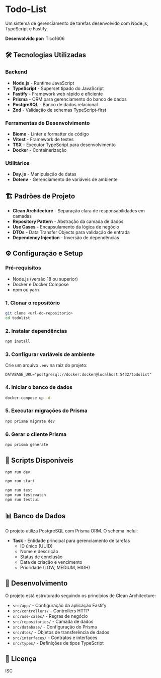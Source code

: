 # Todo-List

Um sistema de gerenciamento de tarefas desenvolvido com Node.js, TypeScript e Fastify.

**Desenvolvido por:** Tico1606

## 🛠️ Tecnologias Utilizadas

### Backend
- **Node.js** - Runtime JavaScript
- **TypeScript** - Superset tipado do JavaScript
- **Fastify** - Framework web rápido e eficiente
- **Prisma** - ORM para gerenciamento do banco de dados
- **PostgreSQL** - Banco de dados relacional
- **Zod** - Validação de schemas TypeScript-first

### Ferramentas de Desenvolvimento
- **Biome** - Linter e formatter de código
- **Vitest** - Framework de testes
- **TSX** - Executor TypeScript para desenvolvimento
- **Docker** - Containerização

### Utilitários
- **Day.js** - Manipulação de datas
- **Dotenv** - Gerenciamento de variáveis de ambiente

## 🏗️ Padrões de Projeto

- **Clean Architecture** - Separação clara de responsabilidades em camadas
- **Repository Pattern** - Abstração da camada de dados
- **Use Cases** - Encapsulamento da lógica de negócio
- **DTOs** - Data Transfer Objects para validação de entrada
- **Dependency Injection** - Inversão de dependências

## ⚙️ Configuração e Setup

### Pré-requisitos
- Node.js (versão 18 ou superior)
- Docker e Docker Compose
- npm ou yarn

### 1. Clonar o repositório
```bash
git clone <url-do-repositorio>
cd todolist
```

### 2. Instalar dependências
```bash
npm install
```

### 3. Configurar variáveis de ambiente
Crie um arquivo `.env` na raiz do projeto:
```env
DATABASE_URL="postgresql://docker:docker@localhost:5432/todolist"
```

### 4. Iniciar o banco de dados
```bash
docker-compose up -d
```

### 5. Executar migrações do Prisma
```bash
npx prisma migrate dev
```

### 6. Gerar o cliente Prisma
```bash
npx prisma generate
```

## 🚀 Scripts Disponíveis

```bash
npm run dev

npm run start

npm run test
npm run test:watch
npm run test:ui
```

## 📊 Banco de Dados

O projeto utiliza PostgreSQL com Prisma ORM. O schema inclui:

- **Task** - Entidade principal para gerenciamento de tarefas
  - ID único (UUID)
  - Nome e descrição
  - Status de conclusão
  - Data de criação e vencimento
  - Prioridade (LOW, MEDIUM, HIGH)

## 🔧 Desenvolvimento

O projeto está estruturado seguindo os princípios de Clean Architecture:

- `src/app/` - Configuração da aplicação Fastify
- `src/controllers/` - Controllers HTTP
- `src/use-cases/` - Regras de negócio
- `src/repositories/` - Camada de dados
- `src/database/` - Configuração do Prisma
- `src/dtos/` - Objetos de transferência de dados
- `src/interfaces/` - Contratos e interfaces
- `src/types/` - Definições de tipos TypeScript

## 📝 Licença

ISC
